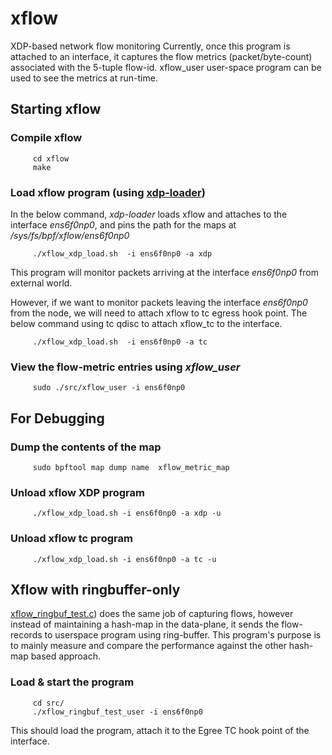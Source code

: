 # xflow
XDP-based network flow monitoring
Currently, once this program is attached to an interface, it captures the flow metrics (packet/byte-count) associated with the 5-tuple flow-id.
xflow_user user-space program can be used to see the metrics at run-time.

## Starting xflow

### Compile xflow
```shell
     cd xflow
     make
```

### Load xflow program (using [xdp-loader](https://github.com/xdp-project/xdp-tools/tree/master/xdp-loader))
In the below command, _xdp-loader_ loads xflow and attaches to the interface _ens6f0np0_, and pins the path for the maps at _/sys/fs/bpf/xflow/ens6f0np0_

```shell
     ./xflow_xdp_load.sh  -i ens6f0np0 -a xdp
```
This program will monitor packets arriving at the interface _ens6f0np0_ from external world.

However, if we want to monitor packets leaving the interface _ens6f0np0_ from the node, we will need to attach xflow to tc egress hook point.
The below command using tc qdisc to attach xflow_tc to the interface.

```shell
     ./xflow_xdp_load.sh  -i ens6f0np0 -a tc
```
### View the flow-metric entries using _xflow_user_
```shell
     sudo ./src/xflow_user -i ens6f0np0
```
## For Debugging

### Dump the contents of the map
```shell
     sudo bpftool map dump name  xflow_metric_map
```

### Unload xflow XDP program
```shell
     ./xflow_xdp_load.sh -i ens6f0np0 -a xdp -u
```

### Unload xflow tc program
```shell
     ./xflow_xdp_load.sh -i ens6f0np0 -a tc -u
```

## Xflow with ringbuffer-only
[xflow_ringbuf_test.c](src/xflow_ringbuf_test.c)) does the same job of capturing flows, however instead of maintaining a hash-map in the data-plane, it sends the flow-records to userspace program using ring-buffer. This program's purpose is to mainly measure and compare the performance against the other hash-map based approach.

### Load & start the program
```shell
     cd src/
     ./xflow_ringbuf_test_user -i ens6f0np0
```

This should load the program, attach it to the Egree TC hook point of the interface.